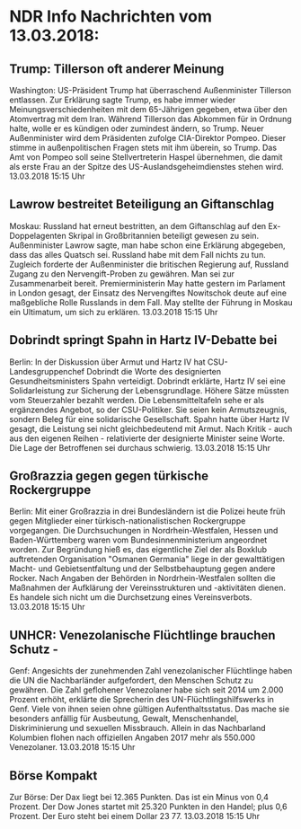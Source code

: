 # NDR Info Nachrichten vom 13.03.2018:


## Trump: Tillerson oft anderer Meinung
Washington: US-Präsident Trump hat überraschend Außenminister Tillerson entlassen. Zur Erklärung sagte Trump, es habe immer wieder Meinungsverschiedenheiten mit dem 65-Jährigen gegeben, etwa über den Atomvertrag mit dem Iran. Während Tillerson das Abkommen für in Ordnung halte, wolle er es kündigen oder zumindest ändern, so Trump. Neuer Außenminister wird dem Präsidenten zufolge CIA-Direktor Pompeo. Dieser stimme in außenpolitischen Fragen stets mit ihm überein, so Trump. Das Amt von Pompeo soll seine Stellvertreterin Haspel übernehmen, die damit als erste Frau an der Spitze des US-Auslandsgeheimdienstes stehen wird. 13.03.2018 15:15 Uhr 

## Lawrow bestreitet Beteiligung an Giftanschlag
Moskau: Russland hat erneut bestritten, an dem Giftanschlag auf den Ex-Doppelagenten Skripal in Großbritannien beteiligt gewesen zu sein. Außenminister Lawrow sagte, man habe schon eine Erklärung abgegeben, dass das alles Quatsch sei. Russland habe mit dem Fall nichts zu tun. Zugleich forderte der Außenminister die britischen Regierung auf, Russland Zugang zu den Nervengift-Proben zu gewähren. Man sei zur Zusammenarbeit bereit. Premierministerin May hatte gestern im Parlament in London gesagt, der Einsatz des Nervengiftes Nowitschok deute auf eine maßgebliche Rolle Russlands in dem Fall. May stellte der Führung in Moskau ein Ultimatum, um sich zu erklären. 13.03.2018 15:15 Uhr 

## Dobrindt springt Spahn in Hartz IV-Debatte bei
Berlin: In der Diskussion über Armut und Hartz IV hat CSU-Landesgruppenchef Dobrindt die Worte des designierten Gesundheitsministers Spahn verteidigt. Dobrindt erklärte, Hartz IV sei eine Solidarleistung zur Sicherung der Lebensgrundlage. Höhere Sätze müssten vom Steuerzahler bezahlt werden. Die Lebensmitteltafeln sehe er als ergänzendes Angebot, so der CSU-Politiker. Sie seien kein Armutszeugnis, sondern Beleg für eine solidarische Gesellschaft. Spahn hatte über Hartz IV gesagt, die Leistung sei nicht gleichbedeutend mit Armut. Nach Kritik - auch aus den eigenen Reihen - relativierte der designierte Minister seine Worte. Die Lage der Betroffenen sei durchaus schwierig. 13.03.2018 15:15 Uhr 

## Großrazzia gegen gegen türkische Rockergruppe
Berlin: Mit einer Großrazzia in drei Bundesländern ist die Polizei heute früh gegen Mitglieder einer türkisch-nationalistischen Rockergruppe vorgegangen. Die Durchsuchungen in Nordrhein-Westfalen, Hessen und Baden-Württemberg waren vom Bundesinnenministerium angeordnet worden. Zur Begründung hieß es, das eigentliche Ziel der als Boxklub auftretenden Organisation "Osmanen Germania" liege in der gewalttätigen Macht- und Gebietsentfaltung und der Selbstbehauptung gegen andere Rocker. Nach Angaben der Behörden in Nordrhein-Westfalen sollten die Maßnahmen der Aufklärung der Vereinsstrukturen und -aktivitäten dienen. Es handele sich nicht um die Durchsetzung eines Vereinsverbots. 13.03.2018 15:15 Uhr 

## UNHCR: Venezolanische Flüchtlinge brauchen Schutz -
Genf: Angesichts der zunehmenden Zahl venezolanischer Flüchtlinge haben die UN die Nachbarländer aufgefordert, den Menschen Schutz zu gewähren. Die Zahl geflohener Venezolaner habe sich seit 2014 um 2.000 Prozent erhöht, erklärte die Sprecherin des UN-Flüchtlingshilfswerks in Genf. Viele von ihnen seien ohne gültigen Aufenthaltsstatus. Das mache sie besonders anfällig für Ausbeutung, Gewalt, Menschenhandel, Diskriminierung und sexuellen Missbrauch. Allein in das Nachbarland Kolumbien flohen nach offiziellen Angaben 2017 mehr als 550.000 Venezolaner. 13.03.2018 15:15 Uhr 

## Börse Kompakt
Zur Börse: Der Dax liegt bei 12.365 Punkten. Das ist ein Minus von 0,4 Prozent. Der Dow Jones startet mit 25.320 Punkten in den Handel; plus 0,6 Prozent. Der Euro steht bei einem Dollar 23 77. 13.03.2018 15:15 Uhr 
